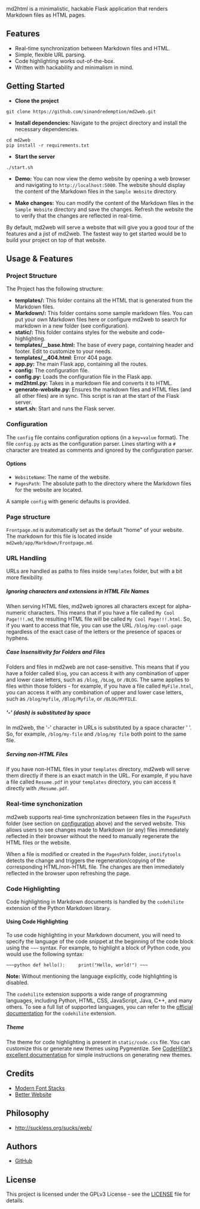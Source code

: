 md2html is a minimalistic, hackable Flask application that renders Markdown files as HTML pages.

## Features
- Real-time synchronization between Markdown files and HTML.
- Simple, flexible URL parsing.
- Code highlighting works out-of-the-box.
- Written with hackability and minimalism in mind.

## Getting Started

- **Clone the project** 
```
git clone https://github.com/sinandredemption/md2web.git
```

- **Install dependencies:** Navigate to the project directory and install the necessary dependencies. 
```
cd md2web
pip install -r requirements.txt
```

- **Start the server** 
```
./start.sh
```

- **Demo:** You can now view the demo website by opening a web browser and navigating to `http://localhost:5000`. The website should display the content of the Markdown files in the `Sample Website` directory.

- **Make changes:** You can modify the content of the Markdown files in the `Sample Website` directory and save the changes. Refresh the website the to verify that the changes are reflected in real-time.

By default, md2web will serve a website that will give you a good tour of the features and a jist of md2web. The fastest way to get started would be to build your project on top of that website.

## Usage & Features

### Project Structure
The Project has the following structure:
- **templates/:** This folder contains all the HTML that is generated from the Markdown files.
- **Markdown/:** This folder contains some sample markdown files. You can put your own Markdown files here or configure md2web to search for markdown in a new folder (see configuration).
- **static/:** This folder contains styles for the website and code-highlighting.
- **templates/__base.html:** The base of every page, containing header and footer. Edit to customize to your needs.
- **templates/__404.html**: Error 404 page.
- **app.py:** The main Flask app, containing all the routes.
- **config:** The configuration file.
- **config.py:** Loads the configuration file in the Flask app.
- **md2html.py:** Takes in a markdown file and converts it to HTML.
- **generate-website.py:** Ensures the markdown files and HTML files (and all other files) are in sync. This script is ran at the start of the Flask server.
- **start.sh:** Start and runs the Flask server.

### Configuration

The `config` file contains configuration options (in a `key=value` format). The file `config.py` acts as the configuration parser. Lines starting with a `#` character are treated as comments and ignored by the configuration parser.

#### Options
- `WebsiteName`: The name of the website.
- `PagesPath`: The absolute path to the directory where the Markdown files for the website are located.

A sample `config` with generic defaults is provided.

### Page structure
`Frontpage.md` is automatically set as the default "home" of your website. The markdown for this file is located inside `md2web/app/Markdown/Frontpage.md`.

### URL Handling
URLs are handled as paths to files inside `templates` folder, but with a bit more flexibility.

##### Ignoring characters and extensions in HTML File Names
When serving HTML files, md2web ignores all characters except for alpha-numeric characters. This means that if you have a file called `My Cool Page!!!.md`, the resulting HTML file will be called `My Cool Page!!!.html`. So, if you want to access that file, you can use the URL `/blog/my-cool-page` regardless of the exact case of the letters or the presence of spaces or hyphens.

##### Case Insensitivity for Folders and Files
Folders and files in md2web are not case-sensitive. This means that if you have a folder called `Blog`, you can access it with any combination of upper and lower case letters, such as `/blog`, `/bLog`, or `/BLOG`. The same applies to files within those folders - for example, if you have a file called `MyFile.html`, you can access it with any combination of upper and lower case letters, such as `/blog/myfile`, `/Blog/Myfile`, or `/BLOG/MYFILE`.

##### '-' (dash) is substituted by space
In md2web, the '-' character in URLs is substituted by a space character ' '. So, for example, `/blog/my-file` and `/blog/my file` both point to the same file.

##### Serving non-HTML Files
If you have non-HTML files in your `templates` directory, md2web will serve them directly if there is an exact match in the URL. For example, if you have a file called `Resume.pdf` in your `templates` directory, you can access it directly with `/Resume.pdf`.

### Real-time synchonization
md2web supports real-time synchronization between files in the `PagesPath` folder (see section on [configuration](#Configuration) above) and the served website. This allows users to see changes made to Markdown (or any) files immediately reflected in their browser without the need to manually regenerate the HTML files or the website.

When a file is modified or created in the `PagesPath` folder, `inotifytools` detects the change and triggers the regeneration/copying of the corresponding HTML/non-HTML file. The changes are then immediately reflected in the browser upon refreshing the page.

### Code Highlighting

Code highlighting in Markdown documents is handled by the `codehilite` extension of the Python Markdown library.

#### Using Code Highlighting

To use code highlighting in your Markdown document, you will need to specify the language of the code snippet at the beginning of the code block using the `~~~` syntax. For example, to highlight a block of Python code, you would use the following syntax:

`~~~python def hello():     print("Hello, world!") ~~~`

**Note:** Without mentioning the language explicitly, code highlighting is disabled.

The `codehilite` extension supports a wide range of programming languages, including Python, HTML, CSS, JavaScript, Java, C++, and many others. To see a full list of supported languages, you can refer to the [official documentation](https://python-markdown.github.io/extensions/code_hilite/) for the `codehilite` extension.

##### Theme
The theme for code highlighting is present in `static/code.css` file. You can customize this or generate new themes using Pygmentize. See [CodeHilite's excellent documentation](https://python-markdown.github.io/extensions/code_hilite/#step-2-add-css-classes) for simple instructions on generating new themes.

## Credits
- [Modern Font Stacks](https://modernfontstacks.com/)
- [Better Website](http://bettermotherfuckingwebsite.com/)

## Philosophy
- http://suckless.org/sucks/web/

## Authors
- [GitHub](https://github.com/sinandredemption)

## License
This project is licensed under the GPLv3 License - see the [LICENSE](LICENSE) file for details.